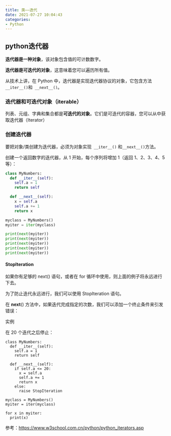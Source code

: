 ```yaml
---
title: 类——迭代
date: 2021-07-27 10:04:43
categories:
- Python
---
```

## python迭代器

**迭代器是一种对象**，该对象包含值的可计数数字。

**迭代器是可迭代的对象**，这意味着您可以遍历所有值。

从技术上讲，在 Python 中，迭代器是实现迭代器协议的对象，它包含方法` __iter__() `和` __next__()`。

### 迭代器和可迭代对象（iterable）

列表、元组、字典和集合都是**可迭代的对象**。它们是可迭代的容器，您可以从中获取迭代器（Iterator）



### 创建迭代器

要把对象/类创建为迭代器，必须为对象实现` __iter__()` 和` __next__() `方法。

创建一个返回数字的迭代器，从 1 开始，每个序列将增加 1（返回 1、2、3、4、5 等）：

```python
class MyNumbers:
  def __iter__(self):
    self.a = 1
    return self

  def __next__(self):
    x = self.a
    self.a += 1
    return x

myclass = MyNumbers()
myiter = iter(myclass)

print(next(myiter))
print(next(myiter))
print(next(myiter))
print(next(myiter))
print(next(myiter))
```

#### StopIteration

如果你有足够的 next() 语句，或者在 for 循环中使用，则上面的例子将永远进行下去。

为了防止迭代永远进行，我们可以使用 StopIteration 语句。

在 __next__() 方法中，如果迭代完成指定的次数，我们可以添加一个终止条件来引发错误：

实例

在 20 个迭代之后停止：

```
class MyNumbers:
  def __iter__(self):
    self.a = 1
    return self

  def __next__(self):
    if self.a <= 20:
      x = self.a
      self.a += 1
      return x
    else:
      raise StopIteration

myclass = MyNumbers()
myiter = iter(myclass)

for x in myiter:
  print(x)
```



参考：https://www.w3school.com.cn/python/python_iterators.asp